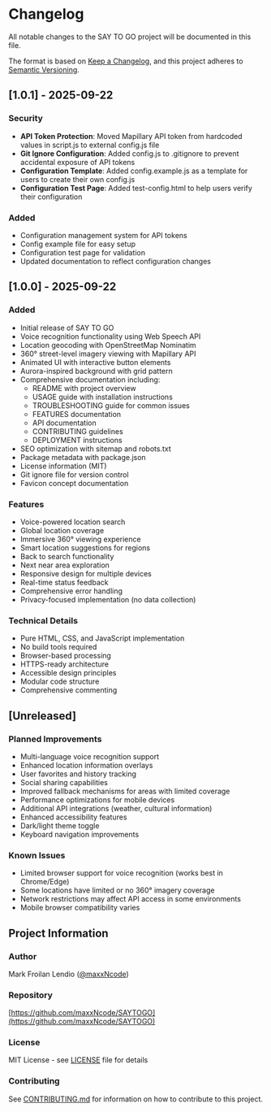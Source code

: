 # Changelog

All notable changes to the SAY TO GO project will be documented in this file.

The format is based on [Keep a Changelog](https://keepachangelog.com/en/1.0.0/),
and this project adheres to [Semantic Versioning](https://semver.org/spec/v2.0.0.html).

## [1.0.1] - 2025-09-22

### Security
- **API Token Protection**: Moved Mapillary API token from hardcoded values in script.js to external config.js file
- **Git Ignore Configuration**: Added config.js to .gitignore to prevent accidental exposure of API tokens
- **Configuration Template**: Added config.example.js as a template for users to create their own config.js
- **Configuration Test Page**: Added test-config.html to help users verify their configuration

### Added
- Configuration management system for API tokens
- Config example file for easy setup
- Configuration test page for validation
- Updated documentation to reflect configuration changes

## [1.0.0] - 2025-09-22

### Added
- Initial release of SAY TO GO
- Voice recognition functionality using Web Speech API
- Location geocoding with OpenStreetMap Nominatim
- 360° street-level imagery viewing with Mapillary API
- Animated UI with interactive button elements
- Aurora-inspired background with grid pattern
- Comprehensive documentation including:
  - README with project overview
  - USAGE guide with installation instructions
  - TROUBLESHOOTING guide for common issues
  - FEATURES documentation
  - API documentation
  - CONTRIBUTING guidelines
  - DEPLOYMENT instructions
- SEO optimization with sitemap and robots.txt
- Package metadata with package.json
- License information (MIT)
- Git ignore file for version control
- Favicon concept documentation

### Features
- Voice-powered location search
- Global location coverage
- Immersive 360° viewing experience
- Smart location suggestions for regions
- Back to search functionality
- Next near area exploration
- Responsive design for multiple devices
- Real-time status feedback
- Comprehensive error handling
- Privacy-focused implementation (no data collection)

### Technical Details
- Pure HTML, CSS, and JavaScript implementation
- No build tools required
- Browser-based processing
- HTTPS-ready architecture
- Accessible design principles
- Modular code structure
- Comprehensive commenting

## [Unreleased]

### Planned Improvements
- Multi-language voice recognition support
- Enhanced location information overlays
- User favorites and history tracking
- Social sharing capabilities
- Improved fallback mechanisms for areas with limited coverage
- Performance optimizations for mobile devices
- Additional API integrations (weather, cultural information)
- Enhanced accessibility features
- Dark/light theme toggle
- Keyboard navigation improvements

### Known Issues
- Limited browser support for voice recognition (works best in Chrome/Edge)
- Some locations have limited or no 360° imagery coverage
- Network restrictions may affect API access in some environments
- Mobile browser compatibility varies

## Project Information

### Author
Mark Froilan Lendio ([@maxxNcode](https://github.com/maxxNcode))

### Repository
[https://github.com/maxxNcode/SAYTOGO](https://github.com/maxxNcode/SAYTOGO)

### License
MIT License - see [LICENSE](LICENSE) file for details

### Contributing
See [CONTRIBUTING.md](CONTRIBUTING.md) for information on how to contribute to this project.